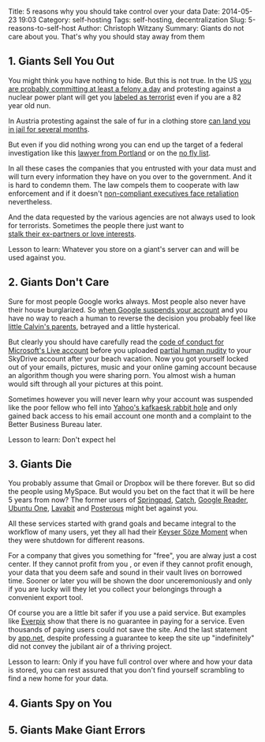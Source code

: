 Title: 5 reasons why you should take control over your data
Date: 2014-05-23 19:03
Category: self-hosting
Tags: self-hosting, decentralization
Slug: 5-reasons-to-self-host
Author: Christoph Witzany
Summary: Giants do not care about you. That's why you should stay away from them


## 1. Giants Sell You Out

You might think you have nothing to hide. But this is not true. In the 
US [you are probably committing at least a felony a day][3-felonies] and 
protesting against a nuclear power plant will get you 
[labeled as terrorist][terrorist-nun] even if you are a 82 year old nun.

In Austria protesting against the sale of fur in a clothing store 
[can land you in jail for several months][animal-rights]. 

But even if you did nothing wrong you can end up the target of a federal 
investigation like this [lawyer from Portland][portland-lawyer] or on the 
[no fly list][no-fly-list].

In all these cases the companies that you entrusted with your data must and 
will turn every information they have on you over to the government. And it is 
hard to condemn them. The law compels them to cooperate with law enforcement 
and if it doesn't [non-compliant executives face retaliation][qwest] 
nevertheless.

And the data requested by the various agencies are not always used to look for 
terrorists. Sometimes the people there just want to   
[stalk their ex-partners or love interests][loveint]. 

Lesson to learn: Whatever you store on a giant's server can and will be used
against you.

## 2. Giants Don't Care

Sure for most people Google works always. Most people also never have their 
house burglarized. So [when Google suspends your account][google-suspension]
and you have no way to reach a human to reverse the decision you probably feel 
like [little Calvin's parents][calvin], betrayed and a little hysterical. 

But clearly you should have carefully read the 
[code of conduct for Microsoft's Live account][live-coc] before you 
uploaded [partial human nudity][skydrive] to your SkyDrive account after your 
beach vacation. Now you got yourself locked out of your emails, pictures, music 
and your online gaming account because an algorithm though you were sharing 
porn. You almost wish a human would sift through all your pictures at this 
point.

Sometimes however you will never learn why your account was suspended like the
poor fellow who fell into [Yahoo's kafkaesk rabbit hole][yahoo] and only gained
back access to his email account one month and a complaint to the Better 
Business Bureau later.

Lesson to learn: Don't expect hel





 



## 3. Giants Die

You probably assume that Gmail or Dropbox will be there forever. But so did the
people using MySpace. But would you bet on the fact that it will be here 5 
years from now? The former users of [Springpad][], [Catch][],
[Google Reader][google-reader], [Ubuntu One][ubuntu-one], [Lavabit][] and 
[Posterous][] might bet against you. 

All these services started with grand goals and became integral to the workflow 
of many users, yet they all had their [Keyser Söze Moment][keyser-soze-moment] 
when they were shutdown for different reasons.

For a company that gives you something for "free", you are alway just a cost 
center. If they cannot profit from you , or even if they cannot profit enough, 
your data that you deem safe and sound in their vault lives on borrowed time.
Sooner or later you will be shown the door unceremoniously and only if you are 
lucky will they let you collect your belongings through a convenient export 
tool. 

Of course you are a little bit safer if you use a paid service. But examples 
like [Everpix][] show that there is no guarantee in paying for a service. Even 
thousands of paying users could not save the site. And the last statement by 
[app.net][], despite professing a guarantee to keep the site up "indefinitely" 
did not convey the jubilant air of a thriving project.

Lesson to learn: Only if you have full control over where and how your data is 
stored, you can rest assured that you don't find yourself scrambling to find a 
new home for your data.




## 4. Giants Spy on You



## 5. Giants Make Giant Errors

[3-felonies]: http://www.amazon.com/exec/obidos/ASIN/B00505UZ4G/ref=nosim/0sil8 "Three Felonies A Day by Harvey Silverglate"
[terrorist-nun]: http://topinfopost.com/2013/05/31/82-year-old-nun-about-to-be-sentenced-as-a-terrorist "82 year old nun about to be sentenced as a terrorist"
[animal-rights]: https://de.wikipedia.org/wiki/Wiener_neust%C3%A4dter_Tiersch%C3%BCtzerprozess#Ermittlungen_und_Verhaftungen "Wiener Neustädter Tierschützerprozess - Sorry only in German"
[portland-lawyer]: http://www.komonews.com/news/archive/4125406.html "Portland Lawyer Cleared In Madrid Bombing Case"
[no-fly-list]: http://www.mercurynews.com/crime-courts/ci_24911422/u-s-government-loses-challenge-no-fly-lists "No-fly list challenged: Stanford student wrongly labeled a terrorist, judge says"
[qwest]: http://www.dailykos.com/story/2013/10/01/1243061/-Qwest-CEO-Who-Resisted-NSA-Spying-Finally-Released-From-Prison-After-Four-Years-of-Incarceration "Qwest CEO Who Resisted NSA Spying Finally Released From Prison After Four Years of Incarceration"
[loveint]: http://blogs.wsj.com/washwire/2013/08/23/nsa-officers-sometimes-spy-on-love-interests/ "NSA Officers Spy on Love Interests"
[google-suspension]: http://www.slate.com/articles/technology/future_tense/2013/04/life_without_google_when_my_account_was_suspended_i_felt_like_i_d_been_dumped.html "Can You Live Without Google?"
[calvin]: http://www.gocomics.com/calvinandhobbes/2014/05/20 "This is one of the things you always figure will happen to other people. - Unfortunately we're all someone else to someone else"
[live-coc]: http://windows.microsoft.com/en-GB/windows-live/code-of-conduct "Windows Life - Code of Conduct"
[skydrive]: http://www.geek.com/news/skydrive-account-suspensions-prove-you-cant-trust-cloud-storage-1503931/ "SkyDrive account suspensions prove you can’t trust cloud storage"
[yahoo]: http://www.thegeekprofessor.com/arguing-a-yahoo-account-suspension/ "Arguing a Yahoo! Account Suspension"
[springpad]: http://www.engadget.com/2014/05/23/springpad-shutting-down/ "Springpad shutting down"
[catch]: http://research.gigaom.com/2013/08/evernote-competitor-catch-to-shut-down/ "Evernote competitor Catch to shut down"
[google-reader]: http://edition.cnn.com/2013/03/14/tech/web/google-reader-discontinued/index.html "Google Reader shutting down"
[ubuntu-one]: http://arstechnica.com/information-technology/2014/04/ubuntu-one-storage-and-music-service-shut-down-by-canonical/ "Ubuntu One storage and music service shut down by Canonical"
[lavabit]: http://www.theguardian.com/commentisfree/2014/may/20/why-did-lavabit-shut-down-snowden-email "Secrets, lies and Snowden's email: why I was forced to shut down Lavabit"
[posterous]: http://techcrunch.com/2013/02/15/posterous-will-shut-down-on-april-30th-co-founder-garry-tan-launches-posthaven-to-save-your-sites/ "Posterous Will Shut Down On April 30th, Co-Founder Garry Tan Launches Posthaven To Save Your Sites"
[keyser-soze-moment]: https://www.youtube.com/watch?v=IkJqKOb0ZhY "... and like that, it's gone"
[everpix]: http://www.your-digital-life.com/photo-sharing-site-everpix-shutting-down/ "Photo-Sharing Site Everpix Shutting Down"
[app.net]: http://blog.app.net/2014/05/06/app-net-state-of-the-union/ "App.net State of the Union"
